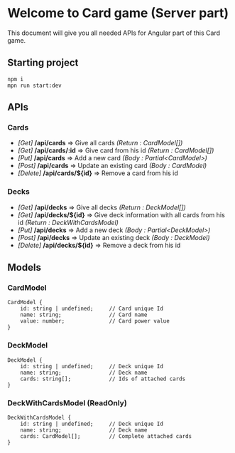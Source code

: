 # Welcome to Card game (Server part)
This document will give you all needed APIs for Angular part of this Card game.

## Starting project

```
npm i
mpn run start:dev
```

## APIs
### Cards
* *[Get]* **/api/cards** => Give all cards *(Return : CardModel[])*
* *[Get]* **/api/cards/:id** => Give card from his id *(Return : CardModel[])*
* *[Put]* **/api/cards** => Add a new card *(Body : Partial\<CardModel>)*
* *[Post]* **/api/cards** => Update an existing card *(Body : CardModel)*
* *[Delete]* **/api/cards/${id}** => Remove a card from his id

### Decks
* *[Get]* **/api/decks** => Give all decks *(Return : DeckModel[])*
* *[Get]* **/api/decks/${id}** => Give deck information with all cards from his id *(Return : DeckWithCardsModel)*
* *[Put]* **/api/decks** => Add a new deck *(Body : Partial\<DeckModel>)*
* *[Post]* **/api/decks** => Update an existing deck *(Body : DeckModel)*
* *[Delete]* **/api/decks/${id}** => Remove a deck from his id


## Models
### CardModel
```
CardModel {
    id: string | undefined;     // Card unique Id
    name: string;               // Card name
    value: number;              // Card power value
}
```

### DeckModel
```
DeckModel {
    id: string | undefined;     // Deck unique Id
    name: string;               // Deck name
    cards: string[];            // Ids of attached cards
}
```

### DeckWithCardsModel (ReadOnly)
```
DeckWithCardsModel {
    id: string | undefined;     // Deck unique Id
    name: string;               // Deck name
    cards: CardModel[];         // Complete attached cards
}
```